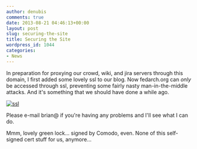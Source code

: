 ```yaml
---
author: denubis
comments: true
date: 2013-08-21 04:46:13+00:00
layout: post
slug: securing-the-site
title: Securing the Site
wordpress_id: 1044
categories:
- News
---
```


In preparation for proxying our crowd, wiki, and jira servers through this domain, I first added some lovely ssl to our blog. Now fedarch.org can *only* be accessed through ssl, preventing some fairly nasty man-in-the-middle attacks. And it's something that we should have done a while ago.

[![ssl](wp-content/uploads//2013/08/ssl.png)](wp-content/uploads//2013/08/ssl.png)

Please e-mail brian@ if you're having any problems and I'll see what I can do.

Mmm, lovely green lock... signed by Comodo, even. None of this self-signed cert stuff for us, anymore...
